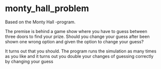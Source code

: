 # monty_hall_problem
Based on the Monty Hall -program.

The premise is behind a game show where you have to guess between three doors to find your prize. Should you change your guess after been shown one wrong option and given the option to change your guess?

It turns out that you should. The program runs the simulation as many times as you like and it turns out you double your changes of guessing correctly by changing your guess
